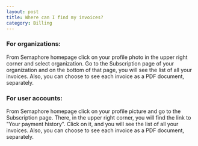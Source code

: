 ```yaml
---
layout: post
title: Where can I find my invoices?
category: Billing
---
```


### For organizations:

From Semaphore homepage click on your profile photo in the upper right corner
and select organization. Go to the Subscription page of your organization and on 
the bottom of that page, you will see the list of all your invoices. 
Also, you can choose to see each invoice as a PDF document, separately.

### For user accounts:

From Semaphore homepage click on your profile picture and go to the Subscription
page. There, in the upper right corner,  you will find the link to "Your payment
history". Click on it, and you will see the list of all your invoices. Also, you 
can choose to see each invoice as a PDF document, separately.
